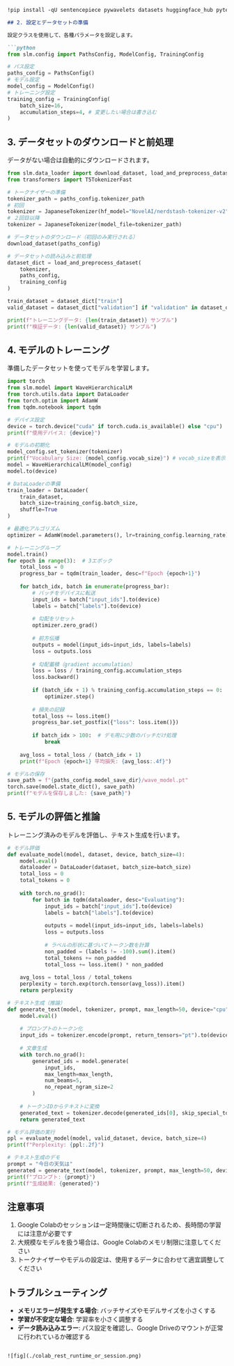 
```markdown
!pip install -qU sentencepiece pywavelets datasets huggingface_hub pytest cut-cross-entropy

## 2. 設定とデータセットの準備

設定クラスを使用して、各種パラメータを設定します。

```python
from slm.config import PathsConfig, ModelConfig, TrainingConfig

# パス設定
paths_config = PathsConfig()
# モデル設定
model_config = ModelConfig()
# トレーニング設定
training_config = TrainingConfig(
    batch_size=16,
    accumulation_steps=4, # 変更したい場合は書き込む
)
```

## 3. データセットのダウンロードと前処理

データがない場合は自動的にダウンロードされます。

```python
from slm.data_loader import download_dataset, load_and_preprocess_dataset
from transformers import T5TokenizerFast

# トークナイザーの準備
tokenizer_path = paths_config.tokenizer_path
# 初回
tokenizer = JapaneseTokenizer(hf_model="NovelAI/nerdstash-tokenizer-v2", save_to=paths_config.tokenizer_path)
# ２回目以降
tokenizer = JapaneseTokenizer(model_file=tokenizer_path)

# データセットのダウンロード（初回のみ実行される）
download_dataset(paths_config)

# データセットの読み込みと前処理
dataset_dict = load_and_preprocess_dataset(
    tokenizer,
    paths_config,
    training_config
)

train_dataset = dataset_dict["train"]
valid_dataset = dataset_dict["validation"] if "validation" in dataset_dict else dataset_dict["test"]

print(f"トレーニングデータ: {len(train_dataset)} サンプル")
print(f"検証データ: {len(valid_dataset)} サンプル")
```

## 4. モデルのトレーニング

準備したデータセットを使ってモデルを学習します。

```python
import torch
from slm.model import WaveHierarchicalLM
from torch.utils.data import DataLoader
from torch.optim import AdamW
from tqdm.notebook import tqdm

# デバイス設定
device = torch.device("cuda" if torch.cuda.is_available() else "cpu")
print(f"使用デバイス: {device}")

# モデルの初期化
model_config.set_tokenizer(tokenizer)
print(f"Vocabulary Size: {model_config.vocab_size}") # vocab_sizeを表示
model = WaveHierarchicalLM(model_config)
model.to(device)

# DataLoaderの準備
train_loader = DataLoader(
    train_dataset, 
    batch_size=training_config.batch_size,
    shuffle=True
)

# 最適化アルゴリズム
optimizer = AdamW(model.parameters(), lr=training_config.learning_rate)

# トレーニングループ
model.train()
for epoch in range(3):  # 3エポック
    total_loss = 0
    progress_bar = tqdm(train_loader, desc=f"Epoch {epoch+1}")
    
    for batch_idx, batch in enumerate(progress_bar):
        # バッチをデバイスに転送
        input_ids = batch["input_ids"].to(device)
        labels = batch["labels"].to(device)
        
        # 勾配をリセット
        optimizer.zero_grad()
        
        # 前方伝播
        outputs = model(input_ids=input_ids, labels=labels)
        loss = outputs.loss
        
        # 勾配蓄積（gradient accumulation）
        loss = loss / training_config.accumulation_steps
        loss.backward()
        
        if (batch_idx + 1) % training_config.accumulation_steps == 0:
            optimizer.step()
        
        # 損失の記録
        total_loss += loss.item()
        progress_bar.set_postfix({"loss": loss.item()})
        
        if batch_idx > 100:  # デモ用に少数のバッチだけ処理
            break
    
    avg_loss = total_loss / (batch_idx + 1)
    print(f"Epoch {epoch+1} 平均損失: {avg_loss:.4f}")

# モデルの保存
save_path = f"{paths_config.model_save_dir}/wave_model.pt"
torch.save(model.state_dict(), save_path)
print(f"モデルを保存しました: {save_path}")
```

## 5. モデルの評価と推論

トレーニング済みのモデルを評価し、テキスト生成を行います。

```python
# モデル評価
def evaluate_model(model, dataset, device, batch_size=4):
    model.eval()
    dataloader = DataLoader(dataset, batch_size=batch_size)
    total_loss = 0
    total_tokens = 0
    
    with torch.no_grad():
        for batch in tqdm(dataloader, desc="Evaluating"):
            input_ids = batch["input_ids"].to(device)
            labels = batch["labels"].to(device)
            
            outputs = model(input_ids=input_ids, labels=labels)
            loss = outputs.loss
            
            # ラベルの形状に基づいてトークン数を計算
            non_padded = (labels != -100).sum().item()
            total_tokens += non_padded
            total_loss += loss.item() * non_padded
    
    avg_loss = total_loss / total_tokens
    perplexity = torch.exp(torch.tensor(avg_loss)).item()
    return perplexity

# テキスト生成（推論）
def generate_text(model, tokenizer, prompt, max_length=50, device="cpu"):
    model.eval()
    
    # プロンプトのトークン化
    input_ids = tokenizer.encode(prompt, return_tensors="pt").to(device)
    
    # 文章生成
    with torch.no_grad():
        generated_ids = model.generate(
            input_ids, 
            max_length=max_length,
            num_beams=5,
            no_repeat_ngram_size=2
        )
    
    # トークンIDからテキストに変換
    generated_text = tokenizer.decode(generated_ids[0], skip_special_tokens=True)
    return generated_text

# モデル評価の実行
ppl = evaluate_model(model, valid_dataset, device, batch_size=4)
print(f"Perplexity: {ppl:.2f}")

# テキスト生成のデモ
prompt = "今日の天気は"
generated = generate_text(model, tokenizer, prompt, max_length=50, device=device)
print(f"プロンプト: {prompt}")
print(f"生成結果: {generated}")
```

## 注意事項

1. Google Colabのセッションは一定時間後に切断されるため、長時間の学習には注意が必要です
2. 大規模なモデルを扱う場合は、Google Colabのメモリ制限に注意してください
3. トークナイザーやモデルの設定は、使用するデータに合わせて適宜調整してください

## トラブルシューティング

- **メモリエラーが発生する場合**: バッチサイズやモデルサイズを小さくする
- **学習が不安定な場合**: 学習率を小さく調整する
- **データ読み込みエラー**: パス設定を確認し、Google Driveのマウントが正常に行われているか確認する
```

![fig](./colab_rest_runtime_or_session.png)
```